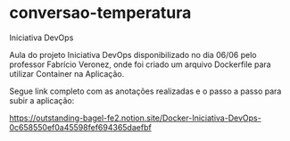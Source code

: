 # conversao-temperatura
Iniciativa DevOps

Aula do projeto Iniciativa DevOps disponibilizado no dia 06/06 pelo professor Fabrício Veronez, onde foi criado um arquivo Dockerfile para utilizar
Container na Aplicação. 

Segue link completo com as anotações realizadas e o passo a passo para subir a aplicação: 

https://outstanding-bagel-fe2.notion.site/Docker-Iniciativa-DevOps-0c658550ef0a45598fef694365daefbf

